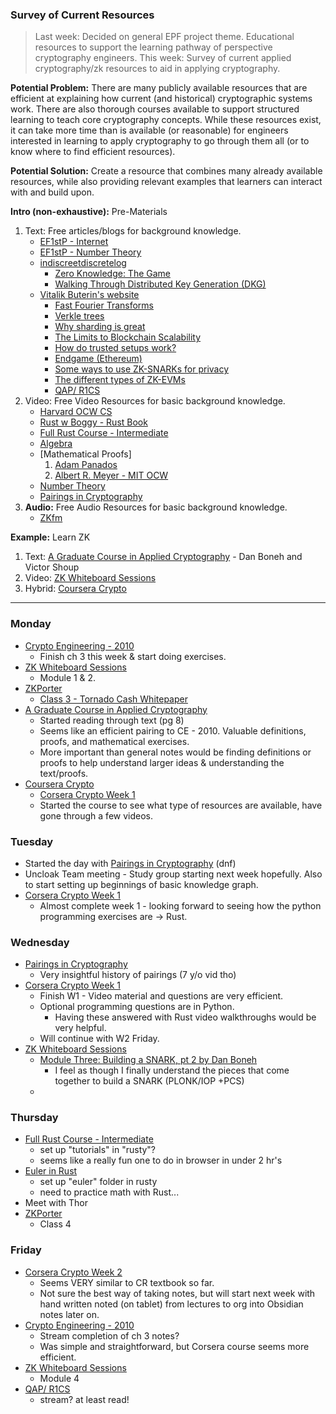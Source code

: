 ### Survey of Current Resources
> Last week: Decided on general EPF project theme. Educational resources to support the learning pathway of perspective cryptography engineers. 
> This week: Survey of current applied cryptography/zk resources to aid in applying cryptography.

**Potential Problem:** There are many publicly available resources that are efficient at explaining how current (and historical) cryptographic systems work. There are also thorough courses available to support structured learning to teach core cryptography concepts. While these resources exist, it can take more time than is available (or reasonable) for engineers interested in learning to apply cryptography to go through them all (or to know where to find efficient resources).

**Potential Solution:** Create a resource that combines many already available resources, while also providing relevant examples that learners can interact with and build upon. 

**Intro (non-exhaustive):** Pre-Materials
1. Text: Free articles/blogs for background knowledge.
	- [EF1stP - Internet](https://explained-from-first-principles.com/internet/)
	- [EF1stP - Number Theory](https://explained-from-first-principles.com/number-theory/)
	- [indiscreetdiscretelog](https://thork.net/)
		- [Zero Knowledge: The Game](https://thork.net/posts/2020_zero_knowledge_game/)
		- [Walking Through Distributed Key Generation (DKG)](https://thork.net/posts/2022_4_21_dkg/)
	- [Vitalik Buterin's website](https://vitalik.ca/)
		- [Fast Fourier Transforms](https://vitalik.ca/general/2019/05/12/fft.html)
		- [Verkle trees](https://vitalik.ca/general/2021/06/18/verkle.html)
		- [Why sharding is great](https://vitalik.ca/general/2021/04/07/sharding.html)
		- [The Limits to Blockchain Scalability](https://vitalik.ca/general/2021/05/23/scaling.html)
		- [How do trusted setups work?](https://vitalik.ca/general/2022/03/14/trustedsetup.html)
		- [Endgame (Ethereum)](https://vitalik.ca/general/2021/12/06/endgame.html)
		- [Some ways to use ZK-SNARKs for privacy](https://vitalik.ca/general/2022/06/15/using_snarks.html)
		- [The different types of ZK-EVMs](https://vitalik.ca/general/2022/08/04/zkevm.html)
		- [QAP/ R1CS](https://medium.com/@VitalikButerin/quadratic-arithmetic-programs-from-zero-to-hero-f6d558cea649)
1. Video: Free Video Resources for basic background knowledge.
	- [Harvard OCW CS](https://youtu.be/8mAITcNt710)
	- [Rust w Boggy - Rust Book](https://www.youtube.com/playlist?list=PLai5B987bZ9CoVR-QEIN9foz4QCJ0H2Y8)
	- [Full Rust Course - Intermediate](https://www.youtube.com/watch?v=MsocPEZBd-M&t=541s&ab_channel=freeCodeCamp.org)
	- [Algebra](https://youtu.be/LwCRRUa8yTU)
	- [Mathematical Proofs]
		1. [Adam Panados](https://www.youtube.com/playlist?list=PLdciPPorsHuktAIU2ebPuFqxSvyBAkH57)
		2. [Albert R. Meyer - MIT OCW](https://www.youtube.com/playlist?list=PLUl4u3cNGP60UlabZBeeqOuoLuj_KNphQ)
	- [Number Theory](https://youtu.be/19SW3P_PRHQ)
	- [Pairings in Cryptography](https://youtu.be/8WDOpzxpnTE)
2. **Audio:** Free Audio Resources for basic background knowledge.
	- [ZKfm](https://zeroknowledge.fm/zero-knowledge-series/)

**Example:** Learn ZK 
1. Text: [A Graduate Course in Applied Cryptography](https://toc.cryptobook.us/book.pdf) - Dan Boneh and Victor Shoup
2. Video:  [ZK Whiteboard Sessions](https://www.youtube.com/playlist?list=PLj80z0cJm8QErn3akRcqvxUsyXWC81OGq)
3. Hybrid: [Coursera Crypto](https://www.coursera.org/learn/crypto)
   
____
### Monday

- [Crypto Engineering - 2010](https://github.com/doulos819/mjr/blob/main/research/Notes/books/Cryptography%20Engineering%20-%202010.md)
	- Finish ch 3 this week & start doing exercises.
- [ZK Whiteboard Sessions](https://www.youtube.com/playlist?list=PLj80z0cJm8QErn3akRcqvxUsyXWC81OGq)
	- Module 1 & 2.
- [ZKPorter](https://www.youtube.com/playlist?list=PLvvyxOd1rILcb4S3KkQn_V3Kx4iVI6Yw-)
	- [Class 3 - Tornado Cash Whitepaper](https://www.youtube.com/watch?v=jGmvJZ7m7WU&ab_channel=Porter)
- [A Graduate Course in Applied Cryptography](https://toc.cryptobook.us/book.pdf)
	- Started reading through text (pg 8)
	- Seems like an efficient pairing to CE - 2010. Valuable definitions, proofs, and mathematical exercises. 
	- More important than general notes would be finding definitions or proofs to help understand larger ideas & understanding the text/proofs.
-  [Coursera Crypto](https://www.coursera.org/learn/crypto)
	- [Corsera Crypto Week 1](https://www.coursera.org/learn/crypto/home/week/1)
	- Started the course to see what type of resources are available, have gone through a few videos.

### Tuesday

- Started the day with [Pairings in Cryptography](https://youtu.be/8WDOpzxpnTE) (dnf)
- Uncloak Team meeting - Study group starting next week hopefully. Also to start setting up beginnings of basic knowledge graph.
- [Corsera Crypto Week 1](https://www.coursera.org/learn/crypto/home/week/1)
	- Almost complete week 1 - looking forward to seeing how the python programming exercises are -> Rust. 

### Wednesday

- [Pairings in Cryptography](https://youtu.be/8WDOpzxpnTE)
	- Very insightful history of pairings (7 y/o vid tho)
- [Corsera Crypto Week 1](https://www.coursera.org/learn/crypto/home/week/1)
	- Finish W1 - Video material and questions are very efficient. 
	- Optional programming questions are in Python. 
		- Having these answered with Rust video walkthroughs would be very helpful.
	- Will continue with W2 Friday.
- [ZK Whiteboard Sessions](https://www.youtube.com/playlist?list=PLj80z0cJm8QErn3akRcqvxUsyXWC81OGq)
	- [Module Three: Building a SNARK, pt 2 by Dan Boneh](https://www.youtube.com/watch?v=vxyoPM2m7Yg&ab_channel=ZeroKnowledge)
		- I feel as though I finally understand the pieces that come together to build a SNARK (PLONK/IOP +PCS)
	- 

### Thursday

- [Full Rust Course - Intermediate](https://www.youtube.com/watch?v=MsocPEZBd-M&t=541s&ab_channel=freeCodeCamp.org)
	- set up "tutorials" in "rusty"?
	- seems like a really fun one to do in browser in under 2 hr's
- [Euler in Rust](https://www.youtube.com/watch?v=12yU-onACsY&list=PLcFQxbPQBUEUNIsPQjHeULQnp3L3F_QwR&ab_channel=MarcusKazmierczak)
	- set up "euler" folder in rusty
	- need to practice math with Rust...
- Meet with Thor
- [ZKPorter](https://www.youtube.com/playlist?list=PLvvyxOd1rILcb4S3KkQn_V3Kx4iVI6Yw-)
	- Class 4

### Friday

-  [Corsera Crypto Week 2](https://www.coursera.org/learn/crypto/home/week/2)
	- Seems VERY similar to CR textbook so far.
	- Not sure the best way of taking notes, but will start next week with hand written noted (on tablet) from lectures to org into Obsidian notes later on.
- [Crypto Engineering - 2010](https://github.com/doulos819/mjr/blob/main/research/Notes/books/Cryptography%20Engineering%20-%202010.md)
	- Stream completion of ch 3 notes?
	- Was simple and straightforward, but Corsera course seems more efficient. 
- [ZK Whiteboard Sessions](https://www.youtube.com/playlist?list=PLj80z0cJm8QErn3akRcqvxUsyXWC81OGq)
	- Module 4
-  [QAP/ R1CS](https://medium.com/@VitalikButerin/quadratic-arithmetic-programs-from-zero-to-hero-f6d558cea649)
	- stream? at least read!